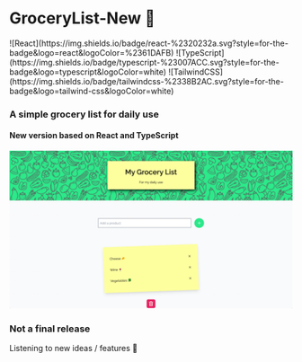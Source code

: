 # GroceryList-New 🛒

<div>
![React](https://img.shields.io/badge/react-%2320232a.svg?style=for-the-badge&logo=react&logoColor=%2361DAFB)
![TypeScript](https://img.shields.io/badge/typescript-%23007ACC.svg?style=for-the-badge&logo=typescript&logoColor=white)
![TailwindCSS](https://img.shields.io/badge/tailwindcss-%2338B2AC.svg?style=for-the-badge&logo=tailwind-css&logoColor=white)
</div>

### A simple grocery list for daily use

#### New version based on React and TypeScript

<p align="center">
<img src="src/images/GL_screen.png" alt="screenshot">
</p>

### Not a final release

Listening to new ideas / features 🙌
